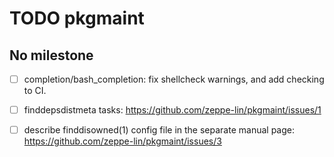 TODO pkgmaint
=============


No milestone
------------
  - [ ] completion/bash_completion:
        fix shellcheck warnings, and add checking to CI.

  - [ ] finddepsdistmeta tasks:
        https://github.com/zeppe-lin/pkgmaint/issues/1

  - [ ] describe finddisowned(1) config file in the separate manual page:
        https://github.com/zeppe-lin/pkgmaint/issues/3
